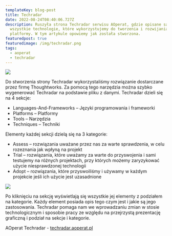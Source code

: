```yaml
---
templateKey: blog-post
title: Techradar
date: 2022-08-24T08:40:06.727Z
description: Ruszyła strona Techradar serwisu AOperat, gdzie opisane są
  wszystkie technologie, które wykorzystujemy do tworzenia i rozwijania
  platformy. W tym artykule opowiemy jak została stworzona.
featuredpost: true
featuredimage: /img/techradar.png
tags:
  - aoperat
  - techradar
---
```

![](/img/techradar.png)

Do stworzenia strony Techradar wykorzystaliśmy rozwiązanie dostarczane przez firmę Thoughtworks. Za pomocą tego narzędzia można szybko wygenerować Techradar na podstawie pliku z danymi. Techradar dzieli się na 4 sekcje:

* Languages-And-Frameworks – Języki programowania i frameworki
* Platforms – Platformy
* Tools – Narzędzia 
* Techniques – Techniki 

Elementy każdej sekcji dzielą się na 3 kategorie: 

* Assess – rozwiązania uważane przez nas za warte sprawdzenia, w celu rozeznania jak wpłyną na projekt
* Trial – rozwiązania, które uważamy za warte do przyswojenia i sami testujemy na różnych projektach, przy których możemy zaryzykować użycie niesprawdzonej technologii
* Adopt – rozwiązania, które przyswoiliśmy i używamy w każdym projekcie jeśli ich użycie jest uzasadnione

![](/img/techradar_section.png)

Po kliknięciu na sekcję wyświetlają się wszystkie jej elementy z podziałem na kategorie. Każdy element posiada opis tego czym jest i jakie są jego zastosowania. Techradar pomaga nam we wprowadzaniu zmian w stosie technologicznym i sposobie pracy ze względu na przejrzystą prezentację graficzną i podział na sekcje i kategorie.

AOperat Techradar - [techradar.aoperat.pl](techradar.aoperat.pl/)